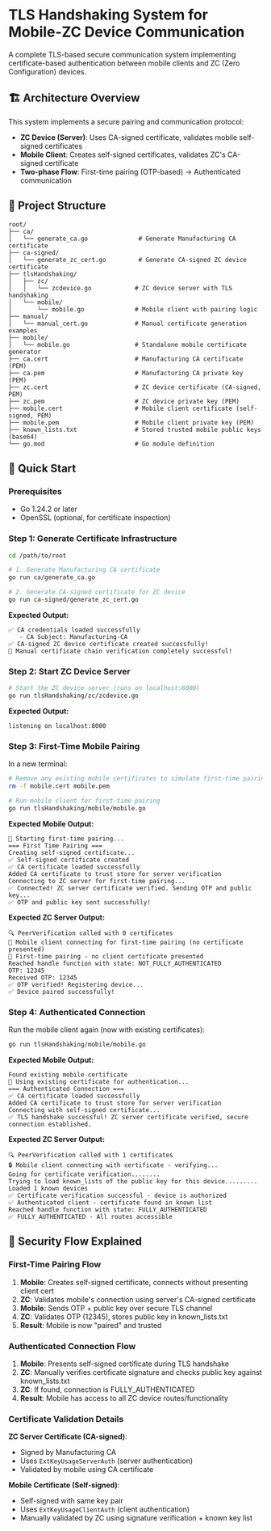 # TLS Handshaking System for Mobile-ZC Device Communication

A complete TLS-based secure communication system implementing certificate-based authentication between mobile clients and ZC (Zero Configuration) devices.

## 🏗️ Architecture Overview

This system implements a secure pairing and communication protocol:

- **ZC Device (Server)**: Uses CA-signed certificate, validates mobile self-signed certificates
- **Mobile Client**: Creates self-signed certificates, validates ZC's CA-signed certificate
- **Two-phase Flow**: First-time pairing (OTP-based) → Authenticated communication

## 📁 Project Structure

```
root/
├── ca/
│   └── generate_ca.go              # Generate Manufacturing CA certificate
├── ca-signed/
│   └── generate_zc_cert.go         # Generate CA-signed ZC device certificate
├── tlsHandshaking/
│   ├── zc/
│   │   └── zcdevice.go            # ZC device server with TLS handshaking
│   └── mobile/
│       └── mobile.go              # Mobile client with pairing logic
├── manual/
│   └── manual_cert.go             # Manual certificate generation examples
├── mobile/
│   └── mobile.go                  # Standalone mobile certificate generator
├── ca.cert                        # Manufacturing CA certificate (PEM)
├── ca.pem                         # Manufacturing CA private key (PEM)
├── zc.cert                        # ZC device certificate (CA-signed, PEM)
├── zc.pem                         # ZC device private key (PEM)
├── mobile.cert                    # Mobile client certificate (self-signed, PEM)
├── mobile.pem                     # Mobile client private key (PEM)
├── known_lists.txt                # Stored trusted mobile public keys (base64)
└── go.mod                         # Go module definition
```

## 🚀 Quick Start

### Prerequisites

- Go 1.24.2 or later
- OpenSSL (optional, for certificate inspection)

### Step 1: Generate Certificate Infrastructure

```bash
cd /path/to/root

# 1. Generate Manufacturing CA certificate
go run ca/generate_ca.go

# 2. Generate CA-signed certificate for ZC device
go run ca-signed/generate_zc_cert.go
```

**Expected Output:**
```
✅ CA credentials loaded successfully
   - CA Subject: Manufacturing-CA
✅ CA-signed ZC device certificate created successfully!
🎉 Manual certificate chain verification completely successful!
```

### Step 2: Start ZC Device Server

```bash
# Start the ZC device server (runs on localhost:8000)
go run tlsHandshaking/zc/zcdevice.go
```

**Expected Output:**
```
listening on localhost:8000
```

### Step 3: First-Time Mobile Pairing

In a new terminal:

```bash
# Remove any existing mobile certificates to simulate first-time pairing
rm -f mobile.cert mobile.pem

# Run mobile client for first-time pairing
go run tlsHandshaking/mobile/mobile.go
```

**Expected Mobile Output:**
```
📱 Starting first-time pairing...
=== First Time Pairing ===
Creating self-signed certificate...
✅ Self-signed certificate created
✅ CA certificate loaded successfully
Added CA certificate to trust store for server verification
Connecting to ZC server for first-time pairing...
✅ Connected! ZC server certificate verified. Sending OTP and public key...
✅ OTP and public key sent successfully!
```

**Expected ZC Server Output:**
```
🔍 PeerVerification called with 0 certificates
📱 Mobile client connecting for first-time pairing (no certificate presented)
📱 First-time pairing - no client certificate presented
Reached handle function with state: NOT_FULLY_AUTHENTICATED
OTP: 12345
Received OTP: 12345
✅ OTP verified! Registering device...
✅ Device paired successfully!
```

### Step 4: Authenticated Connection

Run the mobile client again (now with existing certificates):

```bash
go run tlsHandshaking/mobile/mobile.go
```

**Expected Mobile Output:**
```
Found existing mobile certificate
📱 Using existing certificate for authentication...
=== Authenticated Connection ===
✅ CA certificate loaded successfully
Added CA certificate to trust store for server verification
Connecting with self-signed certificate...
✅ TLS handshake successful! ZC server certificate verified, secure connection established.
```

**Expected ZC Server Output:**
```
🔍 PeerVerification called with 1 certificates
🔒 Mobile client connecting with certificate - verifying...
Going for certificate verification........
Trying to load known_lists of the public key for this device.........
Loaded 1 known devices
✅ Certificate verification successful - device is authorized
✅ Authenticated client - certificate found in known list
Reached handle function with state: FULLY_AUTHENTICATED
✅ FULLY_AUTHENTICATED - All routes accessible
```

## 🔐 Security Flow Explained

### First-Time Pairing Flow

1. **Mobile**: Creates self-signed certificate, connects without presenting client cert
2. **ZC**: Validates mobile's connection using server's CA-signed certificate
3. **Mobile**: Sends OTP + public key over secure TLS channel
4. **ZC**: Validates OTP (12345), stores public key in known_lists.txt
5. **Result**: Mobile is now "paired" and trusted

### Authenticated Connection Flow

1. **Mobile**: Presents self-signed certificate during TLS handshake
2. **ZC**: Manually verifies certificate signature and checks public key against known_lists.txt
3. **ZC**: If found, connection is FULLY_AUTHENTICATED
4. **Result**: Mobile has access to all ZC device routes/functionality

### Certificate Validation Details

**ZC Server Certificate (CA-signed)**:
- Signed by Manufacturing CA
- Uses `ExtKeyUsageServerAuth` (server authentication)
- Validated by mobile using CA certificate

**Mobile Certificate (Self-signed)**:
- Self-signed with same key pair
- Uses `ExtKeyUsageClientAuth` (client authentication)  
- Manually validated by ZC using signature verification + known key list

